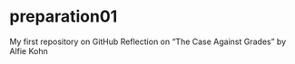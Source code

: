 # preparation01
My first repository on GitHub 
Reflection on “The Case Against Grades” by Alfie Kohn

